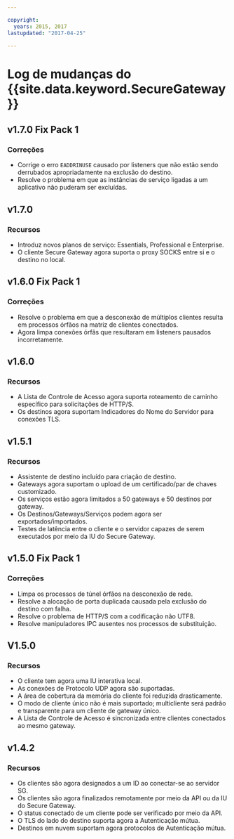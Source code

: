 ```yaml
---

copyright:
  years: 2015, 2017
lastupdated: "2017-04-25"

---
```


# Log de mudanças do {{site.data.keyword.SecureGateway}}

## v1.7.0 Fix Pack 1

### Correções

- Corrige o erro `EADDRINUSE` causado por listeners que não estão sendo derrubados apropriadamente na exclusão do destino.
- Resolve o problema em que as instâncias de serviço ligadas a um aplicativo não puderam ser excluídas.

## v1.7.0

### Recursos

- Introduz novos planos de serviço: Essentials, Professional e Enterprise.
- O cliente Secure Gateway agora suporta o proxy SOCKS entre si e o destino no local.

## v1.6.0 Fix Pack 1

### Correções

- Resolve o problema em que a desconexão de múltiplos clientes resulta em processos órfãos na matriz de clientes conectados.
- Agora limpa conexões órfãs que resultaram em listeners pausados incorretamente.

## v1.6.0

### Recursos

- A Lista de Controle de Acesso agora suporta roteamento de caminho específico para solicitações de HTTP/S.
- Os destinos agora suportam Indicadores do Nome do Servidor para conexões
TLS.

## v1.5.1

### Recursos

- Assistente de destino incluído para criação de destino.
- Gateways agora suportam o upload de um
certificado/par de chaves customizado.
- Os serviços estão agora limitados a 50 gateways e 50 destinos por gateway.
- Os Destinos/Gateways/Serviços podem agora ser exportados/importados.
- Testes de latência entre o cliente e o servidor capazes de serem executados por meio da IU do Secure Gateway.

## v1.5.0 Fix Pack 1

### Correções

- Limpa os processos de túnel órfãos na desconexão de rede.
- Resolve a alocação de porta duplicada causada pela exclusão do destino com falha.
- Resolve o problema de HTTP/S com a codificação não UTF8.
- Resolve manipuladores IPC ausentes nos processos de substituição.

## V1.5.0

### Recursos

- O cliente tem agora uma IU interativa local.
- As conexões de Protocolo UDP agora são suportadas.
- A área de cobertura da memória do cliente foi reduzida drasticamente.
- O modo de cliente único não é mais suportado; multicliente será padrão e transparente para um cliente de gateway único.
- A Lista de Controle de Acesso é sincronizada entre clientes conectados ao mesmo gateway.

## v1.4.2

### Recursos

- Os clientes são agora designados a um ID ao conectar-se ao servidor SG.
- Os clientes são agora finalizados remotamente por meio da API ou da IU do Secure Gateway.
- O status conectado de um cliente pode ser verificado por meio da API.
- O TLS do lado do destino suporta agora a Autenticação mútua.
- Destinos em nuvem suportam agora protocolos de Autenticação mútua.
